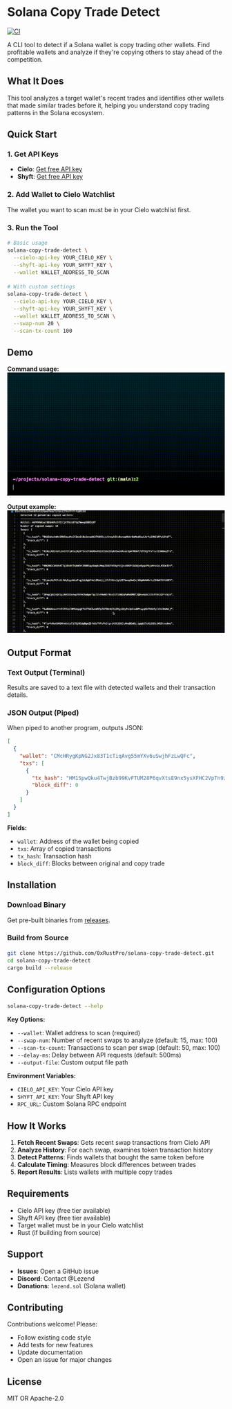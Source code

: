 # Solana Copy Trade Detect

[![CI](https://github.com/thelezend/solana-copy-trade-detect/actions/workflows/ci.yml/badge.svg)](https://github.com/0xRustPro/solana-copy-trade-detect/actions/workflows/ci.yml)

A CLI tool to detect if a Solana wallet is copy trading other wallets. Find profitable wallets and analyze if they're copying others to stay ahead of the competition.

## What It Does

This tool analyzes a target wallet's recent trades and identifies other wallets that made similar trades before it, helping you understand copy trading patterns in the Solana ecosystem.

## Quick Start

### 1. Get API Keys
- **Cielo**: [Get free API key](https://build.cielo.finance/my-dashboard/plans)
- **Shyft**: [Get free API key](https://shyft.to/dashboard/overview)

### 2. Add Wallet to Cielo Watchlist
The wallet you want to scan must be in your Cielo watchlist first.

### 3. Run the Tool

```bash
# Basic usage
solana-copy-trade-detect \
  --cielo-api-key YOUR_CIELO_KEY \
  --shyft-api-key YOUR_SHYFT_KEY \
  --wallet WALLET_ADDRESS_TO_SCAN

# With custom settings
solana-copy-trade-detect \
  --cielo-api-key YOUR_CIELO_KEY \
  --shyft-api-key YOUR_SHYFT_KEY \
  --wallet WALLET_ADDRESS_TO_SCAN \
  --swap-num 20 \
  --scan-tx-count 100
```

## Demo

**Command usage:**
![command_demo](./readme_assets/command_demo.gif)

**Output example:**
![output_demo](./readme_assets/output_demo.gif)

## Output Format

### Text Output (Terminal)
Results are saved to a text file with detected wallets and their transaction details.

### JSON Output (Piped)
When piped to another program, outputs JSON:

```json
[
  {
    "wallet": "CMcHRygKpNG2Jx83T1cTiqAvg55mYXv6uSwjhFzLwQFc",
    "txs": [
      {
        "tx_hash": "HM1SpwQku4TwjBzb99KvFTUM28P6qvXtsE9nx5ysXFHC2VpTn9zwSkQhu56FDVnTz9Y3W42FZCCQr5JVGX7ajmf",
        "block_diff": 0
      }
    ]
  }
]
```

**Fields:**
- `wallet`: Address of the wallet being copied
- `txs`: Array of copied transactions
- `tx_hash`: Transaction hash
- `block_diff`: Blocks between original and copy trade

## Installation

### Download Binary
Get pre-built binaries from [releases](https://github.com/0xRustPro/solana-copy-trade-detect/releases).

### Build from Source
```bash
git clone https://github.com/0xRustPro/solana-copy-trade-detect.git
cd solana-copy-trade-detect
cargo build --release
```

## Configuration Options

```bash
solana-copy-trade-detect --help
```

**Key Options:**
- `--wallet`: Wallet address to scan (required)
- `--swap-num`: Number of recent swaps to analyze (default: 15, max: 100)
- `--scan-tx-count`: Transactions to scan per swap (default: 50, max: 100)
- `--delay-ms`: Delay between API requests (default: 500ms)
- `--output-file`: Custom output file path

**Environment Variables:**
- `CIELO_API_KEY`: Your Cielo API key
- `SHYFT_API_KEY`: Your Shyft API key
- `RPC_URL`: Custom Solana RPC endpoint

## How It Works

1. **Fetch Recent Swaps**: Gets recent swap transactions from Cielo API
2. **Analyze History**: For each swap, examines token transaction history
3. **Detect Patterns**: Finds wallets that bought the same token before
4. **Calculate Timing**: Measures block differences between trades
5. **Report Results**: Lists wallets with multiple copy trades

## Requirements

- Cielo API key (free tier available)
- Shyft API key (free tier available)
- Target wallet must be in your Cielo watchlist
- Rust (if building from source)

## Support

- **Issues**: Open a GitHub issue
- **Discord**: Contact @Lezend
- **Donations**: `lezend.sol` (Solana wallet)

## Contributing

Contributions welcome! Please:
- Follow existing code style
- Add tests for new features
- Update documentation
- Open an issue for major changes

## License

MIT OR Apache-2.0
